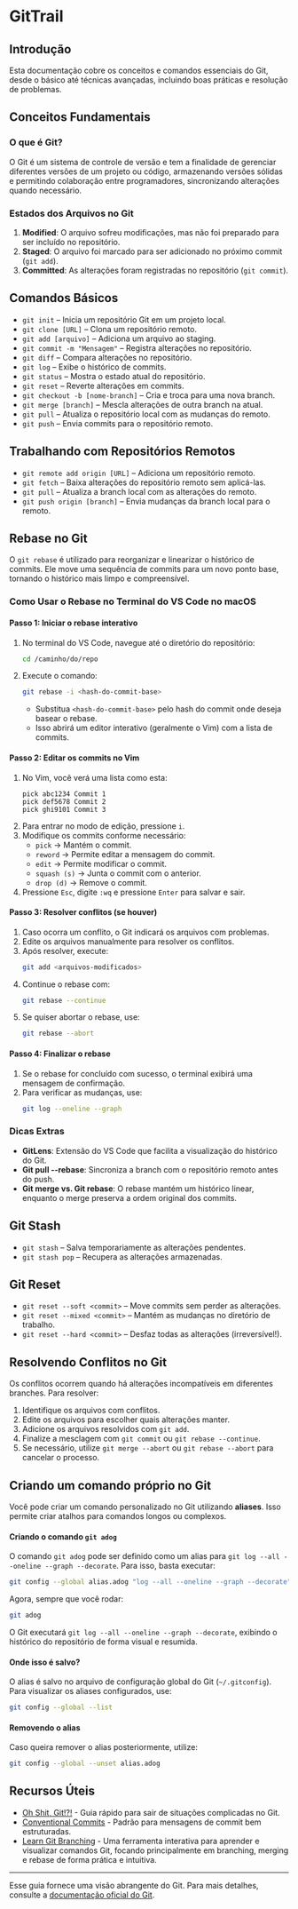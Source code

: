 # GitTrail

## Introdução
Esta documentação cobre os conceitos e comandos essenciais do Git, desde o básico até técnicas avançadas, incluindo boas práticas e resolução de problemas.

## Conceitos Fundamentais

### O que é Git?
O Git é um sistema de controle de versão e tem a finalidade de gerenciar diferentes versões de um projeto ou código, armazenando versões sólidas e permitindo colaboração entre programadores, sincronizando alterações quando necessário.

### Estados dos Arquivos no Git

1. **Modified**: O arquivo sofreu modificações, mas não foi preparado para ser incluído no repositório.
2. **Staged**: O arquivo foi marcado para ser adicionado no próximo commit (`git add`).
3. **Committed**: As alterações foram registradas no repositório (`git commit`).

## Comandos Básicos

- `git init` – Inicia um repositório Git em um projeto local.
- `git clone [URL]` – Clona um repositório remoto.
- `git add [arquivo]` – Adiciona um arquivo ao staging.
- `git commit -m "Mensagem"` – Registra alterações no repositório.
- `git diff` – Compara alterações no repositório.
- `git log` – Exibe o histórico de commits.
- `git status` – Mostra o estado atual do repositório.
- `git reset` – Reverte alterações em commits.
- `git checkout -b [nome-branch]` – Cria e troca para uma nova branch.
- `git merge [branch]` – Mescla alterações de outra branch na atual.
- `git pull` – Atualiza o repositório local com as mudanças do remoto.
- `git push` – Envia commits para o repositório remoto.

## Trabalhando com Repositórios Remotos

- `git remote add origin [URL]` – Adiciona um repositório remoto.
- `git fetch` – Baixa alterações do repositório remoto sem aplicá-las.
- `git pull` – Atualiza a branch local com as alterações do remoto.
- `git push origin [branch]` – Envia mudanças da branch local para o remoto.

## Rebase no Git

O `git rebase` é utilizado para reorganizar e linearizar o histórico de commits. Ele move uma sequência de commits para um novo ponto base, tornando o histórico mais limpo e compreensível.

### Como Usar o Rebase no Terminal do VS Code no macOS

#### Passo 1: Iniciar o rebase interativo
1. No terminal do VS Code, navegue até o diretório do repositório:  
   ```sh
   cd /caminho/do/repo
   ```
2. Execute o comando:
   ```sh
   git rebase -i <hash-do-commit-base>
   ```
   - Substitua `<hash-do-commit-base>` pelo hash do commit onde deseja basear o rebase.
   - Isso abrirá um editor interativo (geralmente o Vim) com a lista de commits.

#### Passo 2: Editar os commits no Vim

1. No Vim, você verá uma lista como esta:
   ```
   pick abc1234 Commit 1
   pick def5678 Commit 2
   pick ghi9101 Commit 3
   ```
2. Para entrar no modo de edição, pressione `i`.
3. Modifique os commits conforme necessário:
   - `pick` → Mantém o commit.
   - `reword` → Permite editar a mensagem do commit.
   - `edit` → Permite modificar o commit.
   - `squash (s)` → Junta o commit com o anterior.
   - `drop (d)` → Remove o commit.
4. Pressione `Esc`, digite `:wq` e pressione `Enter` para salvar e sair.

#### Passo 3: Resolver conflitos (se houver)

1. Caso ocorra um conflito, o Git indicará os arquivos com problemas.
2. Edite os arquivos manualmente para resolver os conflitos.
3. Após resolver, execute:
   ```sh
   git add <arquivos-modificados>
   ```
4. Continue o rebase com:
   ```sh
   git rebase --continue
   ```
5. Se quiser abortar o rebase, use:
   ```sh
   git rebase --abort
   ```

#### Passo 4: Finalizar o rebase

1. Se o rebase for concluído com sucesso, o terminal exibirá uma mensagem de confirmação.
2. Para verificar as mudanças, use:
   ```sh
   git log --oneline --graph
   ```

### Dicas Extras
- **GitLens**: Extensão do VS Code que facilita a visualização do histórico do Git.
- **Git pull --rebase**: Sincroniza a branch com o repositório remoto antes do push.
- **Git merge vs. Git rebase**: O rebase mantém um histórico linear, enquanto o merge preserva a ordem original dos commits.

## Git Stash

- `git stash` – Salva temporariamente as alterações pendentes.
- `git stash pop` – Recupera as alterações armazenadas.

## Git Reset

- `git reset --soft <commit>` – Move commits sem perder as alterações.
- `git reset --mixed <commit>` – Mantém as mudanças no diretório de trabalho.
- `git reset --hard <commit>` – Desfaz todas as alterações (irreversível!).

## Resolvendo Conflitos no Git

Os conflitos ocorrem quando há alterações incompatíveis em diferentes branches. Para resolver:
1. Identifique os arquivos com conflitos.
2. Edite os arquivos para escolher quais alterações manter.
3. Adicione os arquivos resolvidos com `git add`.
4. Finalize a mesclagem com `git commit` ou `git rebase --continue`.
5. Se necessário, utilize `git merge --abort` ou `git rebase --abort` para cancelar o processo.

## Criando um comando próprio no Git
Você pode criar um comando personalizado no Git utilizando **aliases**. Isso permite criar atalhos para comandos longos ou complexos.

#### Criando o comando `git adog`
O comando `git adog` pode ser definido como um alias para `git log --all --oneline --graph --decorate`. Para isso, basta executar:

```sh
git config --global alias.adog "log --all --oneline --graph --decorate"
```

Agora, sempre que você rodar:
```sh
git adog
```
O Git executará `git log --all --oneline --graph --decorate`, exibindo o histórico do repositório de forma visual e resumida.

#### Onde isso é salvo?
O alias é salvo no arquivo de configuração global do Git (`~/.gitconfig`). Para visualizar os aliases configurados, use:

```sh
git config --global --list
```

#### Removendo o alias
Caso queira remover o alias posteriormente, utilize:

```sh
git config --global --unset alias.adog
```

## Recursos Úteis
- [Oh Shit, Git!?!](https://ohshitgit.com/) - Guia rápido para sair de situações complicadas no Git.
- [Conventional Commits](https://www.conventionalcommits.org/en/v1.0.0/?authuser=0) - Padrão para mensagens de commit bem estruturadas.
- [Learn Git Branching](https://learngitbranching.js.org/?locale=pt_BR&authuser=0) - Uma ferramenta interativa para aprender e visualizar comandos Git, focando principalmente em branching, merging e rebase de forma prática e intuitiva.

---
Esse guia fornece uma visão abrangente do Git. Para mais detalhes, consulte a [documentação oficial do Git](https://git-scm.com/doc).

